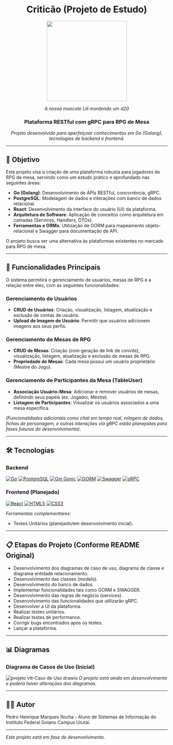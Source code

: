 <div align = "center"> <h1>Criticão (Projeto de Estudo)</h1></div>
<div align="center"><img src="https://github.com/user-attachments/assets/a478f526-e66e-41de-a6e9-1379f93c5f88" width="250px">
  <p><i>A nossa mascote Lili mordendo um d20</i></p>
</div>
<div align="center">
  <h3>Plataforma RESTful com gRPC para RPG de Mesa</h3>
  <p><i>Projeto desenvolvido para aperfeiçoar conhecimentos em Go (Golang), tecnologias de backend e frontend.</i></p>
</div>

---

## 🧠 Objetivo
Este projeto visa a criação de uma plataforma robusta para jogadores de RPG de mesa, servindo como um estudo prático e aprofundado nas seguintes áreas:
- **Go (Golang)**: Desenvolvimento de APIs RESTful, concorrência, gRPC.
- **PostgreSQL**: Modelagem de dados e interações com banco de dados relacional.
- **React**: Desenvolvimento da interface do usuário (UI) da plataforma.
- **Arquitetura de Software**: Aplicação de conceitos como arquitetura em camadas (Services, Handlers, DTOs).
- **Ferramentas e ORMs**: Utilização de GORM para mapeamento objeto-relacional e Swagger para documentação de API.

O projeto busca ser uma alternativa às plataformas existentes no mercado para RPG de mesa.

---

## 🚀 Funcionalidades Principais
O sistema permitirá o gerenciamento de usuários, mesas de RPG e a relação entre eles, com as seguintes funcionalidades:

### Gerenciamento de Usuários
- **CRUD de Usuários**: Criação, visualização, listagem, atualização e exclusão de contas de usuário.
- **Upload de Imagem de Usuário**: Permitir que usuários adicionem imagens aos seus perfis.

### Gerenciamento de Mesas de RPG
- **CRUD de Mesas**: Criação (com geração de link de convite), visualização, listagem, atualização e exclusão de mesas de RPG.
- **Propriedade de Mesas**: Cada mesa possui um usuário proprietário (Mestre do Jogo).

### Gerenciamento de Participantes da Mesa (TableUser)
- **Associação Usuário-Mesa**: Adicionar e remover usuários de mesas, definindo seus papéis (ex: Jogador, Mestre).
- **Listagem de Participantes**: Visualizar os usuários associados a uma mesa específica.

*(Funcionalidades adicionais como chat em tempo real, rolagem de dados, fichas de personagem, e outras interações via gRPC estão planejadas para fases futuras do desenvolvimento)*.

---

## 🛠 Tecnologias
### Backend
[![Go](https://img.shields.io/badge/Go-00ADD8?style=for-the-badge&logo=go&logoColor=white)](https://golang.org/)
[![PostgreSQL](https://img.shields.io/badge/PostgreSQL-316192?style=for-the-badge&logo=postgresql&logoColor=white)](https://www.postgresql.org/)
[![Gin Gonic](https://img.shields.io/badge/Gin%20Gonic-009485?style=for-the-badge&logo=gin&logoColor=white)](https://gin-gonic.com/)
[![GORM](https://img.shields.io/badge/GORM-C42B9F?style=for-the-badge&logo=gorm&logoColor=white)](https://gorm.io/)
[![Swagger](https://img.shields.io/badge/Swagger-85EA2D?style=for-the-badge&logo=swagger&logoColor=black)](https://swagger.io/)
[![gRPC](https://img.shields.io/badge/gRPC-4283F3?style=for-the-badge&logo=grpc&logoColor=white)](https://grpc.io/)

### Frontend (Planejado)
[![React](https://img.shields.io/badge/React-20232A?style=for-the-badge&logo=react&logoColor=61DAFB)](https://reactjs.org/)
[![HTML5](https://img.shields.io/badge/HTML5-E34F26?style=for-the-badge&logo=html5&logoColor=white)](https://developer.mozilla.org/en-US/docs/Web/Guide/HTML/HTML5)
[![CSS3](https://img.shields.io/badge/CSS3-1572B6?style=for-the-badge&logo=css3&logoColor=white)](https://developer.mozilla.org/en-US/docs/Web/CSS)

*Ferramentas complementares:*
- Testes Unitários (planejado/em desenvolvimento inicial).

---

## 📋 Etapas do Projeto (Conforme README Original)
- Desenvolvimento dos diagramas de caso de uso, diagrama de classe e diagrama entidade relacionamento.
- Desenvolvimento das classes (models).
- Desenvolvimento do banco de dados.
- Implementar funcionalidades tais como GORM e SWAGGER.
- Desenvolvimento das regras de negócio (services).
- Desenvolvimento das funcionalidades que utilizarão gRPC.
- Desenvolver a UI da plataforma.
- Realizar testes unitários.
- Realizar testes de performance.
- Corrigir bugs encontrados após os testes.
- Lançar a plataforma.

---

## 📊 Diagramas
### Diagrama de Casos de Uso (Inicial)
![projeto vtt-Caso de Uso drawio](https://github.com/user-attachments/assets/4ecb1797-9342-4c5a-aa71-516118f249bd)
*O projeto está ainda em desenvolvimento e poderá haver alterações dos diagramas*.

---

## 🧑‍💻 Autor
Pedro Henrique Marques Rocha - Aluno de Sistemas de Informação do Instituto Federal Goiano Campus Urutaí.

---
*Este projeto está em fase de desenvolvimento.*
